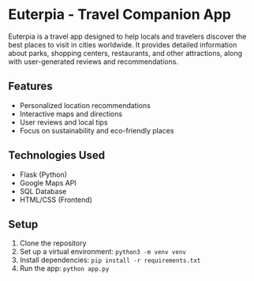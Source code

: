 # Euterpia - Travel Companion App

Euterpia is a travel app designed to help locals and travelers discover the best places to visit in cities worldwide. It provides detailed information about parks, shopping centers, restaurants, and other attractions, along with user-generated reviews and recommendations.

## Features
- Personalized location recommendations
- Interactive maps and directions
- User reviews and local tips
- Focus on sustainability and eco-friendly places

## Technologies Used
- Flask (Python)
- Google Maps API
- SQL Database
- HTML/CSS (Frontend)

## Setup
1. Clone the repository
2. Set up a virtual environment: `python3 -m venv venv`
3. Install dependencies: `pip install -r requirements.txt`
4. Run the app: `python app.py`